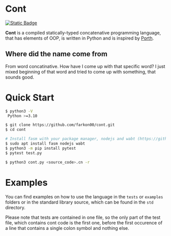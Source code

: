 # Cont

[![Static Badge](https://img.shields.io/badge/docs-latest-blue?style=flat)](https://farkon00.github.io/cont)

__Cont__ is a compiled statically-typed concatenative programming language,
that has elements of OOP, is written in Python and is inspired by [Porth](https://gitlab.com/tsoding/porth).

## Where did the name come from
From word concatinative. 
How have I come up with that specific word?
I just mixed beginning of that word and tried to come up with something, that sounds good.

# Quick Start

```bash
$ python3 -V
 Python >=3.10

$ git clone https://github.com/farkon00/cont.git
$ cd cont

# Install fasm with your package manager, nodejs and wabt (https://github.com/WebAssembly/wabt) for testing wasm
$ sudo apt install fasm nodejs wabt
$ python3 -m pip install pytest
$ pytest test.py

$ python3 cont.py <source_code>.cn -r
```

# Examples
You can find examples on how to use the language in the `tests` or `examples` folders or
in the standard library source, which can be found in the `std` directory.

Please note that tests are contained in one file, so the only part of the test file,
which contains cont code is the first one, before the first occurence of a line
that contains a single colon symbol and nothing else.
